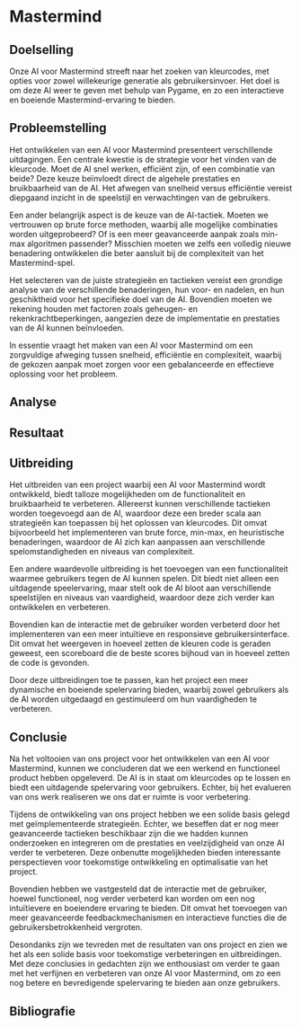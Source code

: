 # Mastermind
## Doelselling
Onze AI voor Mastermind streeft naar het zoeken van kleurcodes, met opties voor zowel willekeurige generatie als gebruikersinvoer. Het doel is om deze AI weer te geven met behulp van Pygame, en zo een interactieve en boeiende Mastermind-ervaring te bieden.

## Probleemstelling
Het ontwikkelen van een AI voor Mastermind presenteert verschillende uitdagingen. Een centrale kwestie is de strategie voor het vinden van de kleurcode. Moet de AI snel werken, efficiënt zijn, of een combinatie van beide? Deze keuze beïnvloedt direct de algehele prestaties en bruikbaarheid van de AI. Het afwegen van snelheid versus efficiëntie vereist diepgaand inzicht in de speelstijl en verwachtingen van de gebruikers.

Een ander belangrijk aspect is de keuze van de AI-tactiek. Moeten we vertrouwen op brute force methoden, waarbij alle mogelijke combinaties worden uitgeprobeerd? Of is een meer geavanceerde aanpak zoals min-max algoritmen passender? Misschien moeten we zelfs een volledig nieuwe benadering ontwikkelen die beter aansluit bij de complexiteit van het Mastermind-spel.

Het selecteren van de juiste strategieën en tactieken vereist een grondige analyse van de verschillende benaderingen, hun voor- en nadelen, en hun geschiktheid voor het specifieke doel van de AI. Bovendien moeten we rekening houden met factoren zoals geheugen- en rekenkrachtbeperkingen, aangezien deze de implementatie en prestaties van de AI kunnen beïnvloeden.

In essentie vraagt het maken van een AI voor Mastermind om een zorgvuldige afweging tussen snelheid, efficiëntie en complexiteit, waarbij de gekozen aanpak moet zorgen voor een gebalanceerde en effectieve oplossing voor het probleem.

## Analyse

## Resultaat

## Uitbreiding
Het uitbreiden van een project waarbij een AI voor Mastermind wordt ontwikkeld, biedt talloze mogelijkheden om de functionaliteit en bruikbaarheid te verbeteren. Allereerst kunnen verschillende tactieken worden toegevoegd aan de AI, waardoor deze een breder scala aan strategieën kan toepassen bij het oplossen van kleurcodes. Dit omvat bijvoorbeeld het implementeren van brute force, min-max, en heuristische benaderingen, waardoor de AI zich kan aanpassen aan verschillende spelomstandigheden en niveaus van complexiteit.

Een andere waardevolle uitbreiding is het toevoegen van een functionaliteit waarmee gebruikers tegen de AI kunnen spelen. Dit biedt niet alleen een uitdagende speelervaring, maar stelt ook de AI bloot aan verschillende speelstijlen en niveaus van vaardigheid, waardoor deze zich verder kan ontwikkelen en verbeteren.

Bovendien kan de interactie met de gebruiker worden verbeterd door het implementeren van een meer intuïtieve en responsieve gebruikersinterface. Dit omvat het weergeven in hoeveel zetten de kleuren code is geraden geweest, een scoreboard die de beste scores bijhoud van in hoeveel zetten de code is gevonden.

Door deze uitbreidingen toe te passen, kan het project een meer dynamische en boeiende spelervaring bieden, waarbij zowel gebruikers als de AI worden uitgedaagd en gestimuleerd om hun vaardigheden te verbeteren.

## Conclusie 
Na het voltooien van ons project voor het ontwikkelen van een AI voor Mastermind, kunnen we concluderen dat we een werkend en functioneel product hebben opgeleverd. De AI is in staat om kleurcodes op te lossen en biedt een uitdagende spelervaring voor gebruikers. Echter, bij het evalueren van ons werk realiseren we ons dat er ruimte is voor verbetering.

Tijdens de ontwikkeling van ons project hebben we een solide basis gelegd met geïmplementeerde strategieën. Echter, we beseffen dat er nog meer geavanceerde tactieken beschikbaar zijn die we hadden kunnen onderzoeken en integreren om de prestaties en veelzijdigheid van onze AI verder te verbeteren. Deze onbenutte mogelijkheden bieden interessante perspectieven voor toekomstige ontwikkeling en optimalisatie van het project. 

Bovendien hebben we vastgesteld dat de interactie met de gebruiker, hoewel functioneel, nog verder verbeterd kan worden om een nog intuïtievere en boeiendere ervaring te bieden. Dit omvat het toevoegen van meer geavanceerde feedbackmechanismen en interactieve functies die de gebruikersbetrokkenheid vergroten.

Desondanks zijn we tevreden met de resultaten van ons project en zien we het als een solide basis voor toekomstige verbeteringen en uitbreidingen. Met deze conclusies in gedachten zijn we enthousiast om verder te gaan met het verfijnen en verbeteren van onze AI voor Mastermind, om zo een nog betere en bevredigende spelervaring te bieden aan onze gebruikers.

## Bibliografie